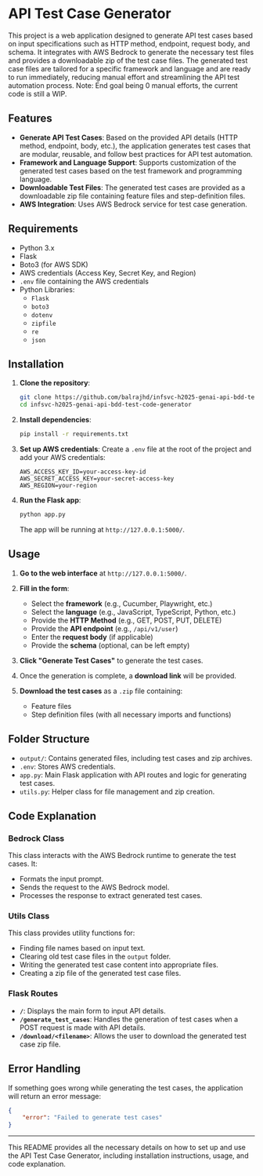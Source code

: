 # API Test Case Generator

This project is a web application designed to generate API test cases based on input specifications such as HTTP method, endpoint, request body, and schema. It integrates with AWS Bedrock to generate the necessary test files and provides a downloadable zip of the test case files. The generated test case files are tailored for a specific framework and language and are ready to run immediately, reducing manual effort and streamlining the API test automation process.
Note: End goal being 0 manual efforts, the current code is still a WIP.

## Features

- **Generate API Test Cases**: Based on the provided API details (HTTP method, endpoint, body, etc.), the application generates test cases that are modular, reusable, and follow best practices for API test automation.
- **Framework and Language Support**: Supports customization of the generated test cases based on the test framework and programming language.
- **Downloadable Test Files**: The generated test cases are provided as a downloadable zip file containing feature files and step-definition files.
- **AWS Integration**: Uses AWS Bedrock service for test case generation.

## Requirements

- Python 3.x
- Flask
- Boto3 (for AWS SDK)
- AWS credentials (Access Key, Secret Key, and Region)
- `.env` file containing the AWS credentials
- Python Libraries:
  - `Flask`
  - `boto3`
  - `dotenv`
  - `zipfile`
  - `re`
  - `json`

## Installation

1. **Clone the repository**:
    ```bash
    git clone https://github.com/balrajhd/infsvc-h2025-genai-api-bdd-test-code-generator.git
    cd infsvc-h2025-genai-api-bdd-test-code-generator
    ```

2. **Install dependencies**:
    ```bash
    pip install -r requirements.txt
    ```

3. **Set up AWS credentials**:
    Create a `.env` file at the root of the project and add your AWS credentials:
    ```dotenv
    AWS_ACCESS_KEY_ID=your-access-key-id
    AWS_SECRET_ACCESS_KEY=your-secret-access-key
    AWS_REGION=your-region
    ```

4. **Run the Flask app**:
    ```bash
    python app.py
    ```

    The app will be running at `http://127.0.0.1:5000/`.

## Usage

1. **Go to the web interface** at `http://127.0.0.1:5000/`.

2. **Fill in the form**:
   - Select the **framework** (e.g., Cucumber, Playwright, etc.)
   - Select the **language** (e.g., JavaScript, TypeScript, Python, etc.)
   - Provide the **HTTP Method** (e.g., GET, POST, PUT, DELETE)
   - Provide the **API endpoint** (e.g., `/api/v1/user`)
   - Enter the **request body** (if applicable)
   - Provide the **schema** (optional, can be left empty)

3. **Click "Generate Test Cases"** to generate the test cases.

4. Once the generation is complete, a **download link** will be provided.

5. **Download the test cases** as a `.zip` file containing:
   - Feature files
   - Step definition files (with all necessary imports and functions)

## Folder Structure

- `output/`: Contains generated files, including test cases and zip archives.
- `.env`: Stores AWS credentials.
- `app.py`: Main Flask application with API routes and logic for generating test cases.
- `utils.py`: Helper class for file management and zip creation.

## Code Explanation

### **Bedrock Class**
This class interacts with the AWS Bedrock runtime to generate the test cases. It:
- Formats the input prompt.
- Sends the request to the AWS Bedrock model.
- Processes the response to extract generated test cases.

### **Utils Class**
This class provides utility functions for:
- Finding file names based on input text.
- Clearing old test case files in the `output` folder.
- Writing the generated test case content into appropriate files.
- Creating a zip file of the generated test case files.

### **Flask Routes**
- **`/`**: Displays the main form to input API details.
- **`/generate_test_cases`**: Handles the generation of test cases when a POST request is made with API details.
- **`/download/<filename>`**: Allows the user to download the generated test case zip file.

## Error Handling

If something goes wrong while generating the test cases, the application will return an error message:
```json
{
    "error": "Failed to generate test cases"
}
```
---

This README provides all the necessary details on how to set up and use the API Test Case Generator, including installation instructions, usage, and code explanation.
